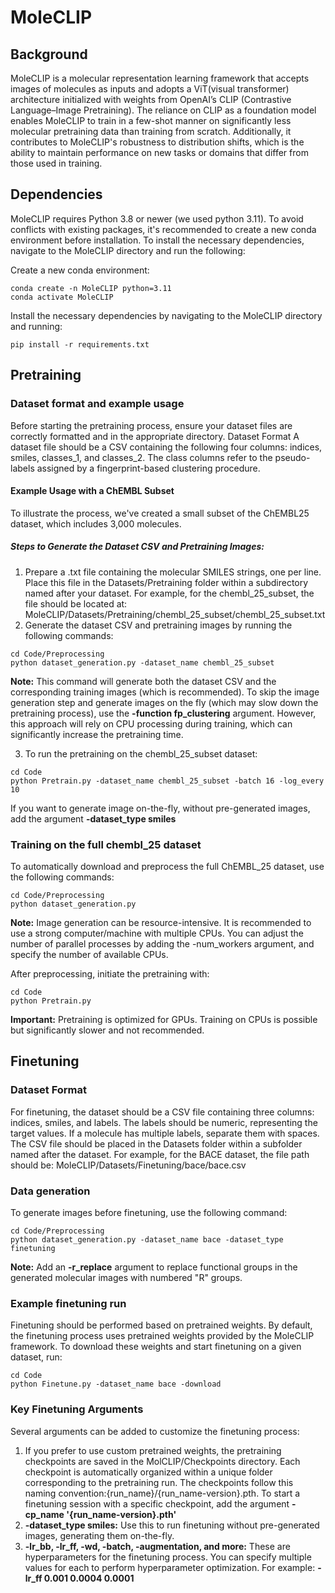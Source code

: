 # MoleCLIP
## Background
MoleCLIP is a molecular representation learning framework that accepts images of molecules as inputs and adopts a ViT(visual transformer) architecture initialized with weights from OpenAI’s CLIP (Contrastive Language–Image Pretraining).
The reliance on CLIP as a foundation model enables MoleCLIP to train in a few-shot manner on significantly less molecular pretraining data than training from scratch. Additionally, it contributes to MoleCLIP's robustness to distribution shifts, which is the ability to maintain performance on new tasks or domains that differ from those used in training.

## Dependencies
MoleCLIP requires Python 3.8 or newer (we used python 3.11).
To avoid conflicts with existing packages, it's recommended to create a new conda environment before installation.
To install the necessary dependencies, navigate to the MoleCLIP directory and run the following:

Create a new conda environment:
```
conda create -n MoleCLIP python=3.11
conda activate MoleCLIP
```

Install the necessary dependencies by navigating to the MoleCLIP directory and running:
```
pip install -r requirements.txt
```
## Pretraining

### Dataset format and example usage
Before starting the pretraining process, ensure your dataset files are correctly formatted and in the appropriate directory.
Dataset Format
A dataset file should be a CSV containing the following four columns: indices, smiles, classes_1, and classes_2. The class columns refer to the pseudo-labels assigned by a fingerprint-based clustering procedure.

#### Example Usage with a ChEMBL Subset
To illustrate the process, we've created a small subset of the ChEMBL25 dataset, which includes 3,000 molecules.
##### Steps to Generate the Dataset CSV and Pretraining Images:
1. Prepare a .txt file containing the molecular SMILES strings, one per line. Place this file in the Datasets/Pretraining folder within a subdirectory named after your dataset. For example, for the chembl_25_subset, the file should be located at: MoleCLIP/Datasets/Pretraining/chembl_25_subset/chembl_25_subset.txt
2. Generate the dataset CSV and pretraining images by running the following commands:
```
cd Code/Preprocessing
python dataset_generation.py -dataset_name chembl_25_subset
```
**Note:** This command will generate both the dataset CSV and the corresponding training images (which is recommended). To skip the image generation step and generate images on the fly (which may slow down the pretraining process), use the **-function fp_clustering** argument. However, this approach will rely on CPU processing during training, which can significantly increase the pretraining time.

3. To run the pretraining on the chembl_25_subset dataset:
```
cd Code
python Pretrain.py -dataset_name chembl_25_subset -batch 16 -log_every 10
```
If you want to generate image on-the-fly, without pre-generated images, add the argument **-dataset_type smiles**


### Training on the full chembl_25 dataset
To automatically download and preprocess the full ChEMBL_25 dataset, use the following commands:
```
cd Code/Preprocessing
python dataset_generation.py 
```
**Note:** Image generation can be resource-intensive. It is recommended to use a strong computer/machine with multiple CPUs. You can adjust the number of parallel processes by adding the -num_workers argument, and specify the number of available CPUs.


After preprocessing, initiate the pretraining with:
```
cd Code
python Pretrain.py
```
**Important:** Pretraining is optimized for GPUs. Training on CPUs is possible but significantly slower and not recommended.

## Finetuning
### Dataset Format
For finetuning, the dataset should be a CSV file containing three columns: indices, smiles, and labels. The labels should be numeric, representing the target values. If a molecule has multiple labels, separate them with spaces. The CSV file should be placed in the Datasets folder within a subfolder named after the dataset. For example, for the BACE dataset, the file path should be: MoleCLIP/Datasets/Finetuning/bace/bace.csv

### Data generation
To generate images before finetuning, use the following command:
```
cd Code/Preprocessing
python dataset_generation.py -dataset_name bace -dataset_type finetuning
```
**Note:** Add an **-r_replace** argument to replace functional groups in the generated molecular images with numbered "R" groups.

### Example finetuning run
Finetuning should be performed based on pretrained weights. By default, the finetuning process uses pretrained weights provided by the MoleCLIP framework. To download these weights and start finetuning on a given dataset, run:

```
cd Code
python Finetune.py -dataset_name bace -download
```

### Key Finetuning Arguments
Several arguments can be added to customize the finetuning process:

1. If you prefer to use custom pretrained weights, the pretraining checkpoints are saved in the MolCLIP/Checkpoints directory. Each checkpoint is automatically organized within a unique folder corresponding to the pretraining run. The checkpoints follow this naming convention:{run_name}/{run_name-version}.pth. To start a finetuning session with a specific checkpoint, add the argument **-cp_name '{run_name-version}.pth'**
2. **-dataset_type smiles:** Use this to run finetuning without pre-generated images, generating them on-the-fly.
3. **-lr_bb, -lr_ff, -wd, -batch, -augmentation, and more:** These are hyperparameters for the finetuning process. You can specify multiple values for each to perform hyperparameter optimization. For example: **-lr_ff 0.001 0.0004 0.0001**
